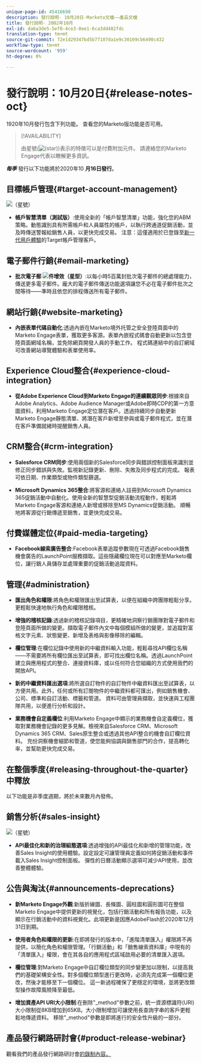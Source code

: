 ```yaml
---
unique-page-id: 45416698
description: 發行說明- 10月20日-Marketo文檔——產品文檔
title: 發行說明- 2002年10月
exl-id: da6a3de5-5ef0-4ce3-8ee1-6ca3dd482fdc
translation-type: tm+mt
source-git-commit: 72e1d29347bd5b77107da1e9c30169cb6490c432
workflow-type: tm+mt
source-wordcount: '959'
ht-degree: 0%

---
```


# 發行說明：10月20日{#release-notes-oct}

1920年10月發行包含下列功能。 查看您的Marketo版功能是否可用。

>[!AVAILABILITY]
>
>由星號(![(star)](assets/star-yellow.svg))表示的特徵可以是付費附加元件。 請連絡您的Marketo Engage代表以瞭解更多資訊。

**_每季_** 發行以下功能將於2020年10 **月16日發行**。

## 目標帳戶管理{#target-account-management}

![（星號）](assets/star-yellow.svg)

* **帳戶智慧清單（測試版）**:使用全新的「帳戶智慧清單」功能，強化您的ABM策略。動態識別具有所需帳戶和人員屬性的帳戶，以執行跨通道促銷活動，並及時傳送警報給銷售人員，以更快完成交易。 注意：這僅適用於已登錄至[新一代用戶體驗](https://nation.marketo.com/t5/Employee-Blogs/The-Next-Generation-Marketo-Engage-Experience/ba-p/304205)的Target帳戶管理客戶。

## 電子郵件行銷{#email-marketing}

* **批次電子郵 ![件增效（星型）](assets/star-yellow.svg)**:以每小時5百萬封批次電子郵件的總處理能力，傳送更多電子郵件。龐大的電子郵件傳送功能選項讓您不必在電子郵件批次之間等待——準時且依您的排程傳送所有電子郵件。

## 網站行銷{#website-marketing}

* **內嵌表單代碼自動化**:透過內嵌在Marketo境外托管之安全登陸頁面中的Marketo Engage表單，獲取更多客源。表單內嵌程式碼會自動更新以包含登陸頁面網域名稱，並免除網頁開發人員的手動工作。 程式碼連結中的自訂網域可改善網站導覽體驗和表單使用率。

## Experience Cloud整合{#experience-cloud-integration}

* **從Adobe Experience Cloud到Marketo Engage的連續觀眾同步**:根據來自Adobe Analytics、Adobe Audience Manager或Adobe即時CDP的第一方意圖資料，利用Marketo Engage定位潛在客戶。透過持續同步自動更新Marketo Engage靜態清單、將潛在客戶新增至參與或電子郵件程式，並在潛在客戶準備就緒時提醒銷售人員。

## CRM整合{#crm-integration}

* **Salesforce CRM同步**:使用兩個新的Salesforce同步與錯誤控制面板來識別並修正同步錯誤與失敗。監視新記錄更新、刪除、失敗及同步程式的完成。 報表可依日期、作業類型或物件類型篩選。

* **Microsoft Dynamics 365整合**:將客源和連絡人註冊到Microsoft Dynamics 365促銷活動中自動化。使用全新的智慧型促銷活動流程動作，輕鬆將Marketo Engage客源和連絡人新增或移除至MS Dynamics促銷活動。 順暢地將客源從行銷傳遞至銷售，並更快完成交易。

## 付費媒體定位{#paid-media-targeting}

* **Facebook線索廣告整合**:Facebook表單追蹤參數現在可透過Facebook銷售機會廣告的LaunchPoint服務擷取。這些隱藏欄位現在可以對應至Marketo欄位，讓行銷人員儲存並處理重要的促銷活動追蹤資料。

## 管理{#administration}

* **匯出角色和權限**:將角色和權限匯出至試算表，以便在組織中跨團隊輕鬆分享。更輕鬆快速地執行角色和權限稽核。

* **增強的稽核記錄**:透過新的稽核記錄項目，更精確地洞察行銷團隊對電子郵件和登陸頁面所做的變更。擷取電子郵件內文中每個模組所做的變更，並追蹤對富格文字元素、狀態變更、新增及表格與影像移除的編輯。

* **欄位管理**:在欄位記錄中使用新的中繼資料輸入功能，輕鬆尋找API欄位名稱——不需要將所有欄位匯出至試算表，即可找出欄位名稱。透過LaunchPoint建立與應用程式的整合、連接資料庫，或以任何符合您組織的方式使用我們的開放API。

* **新的中繼資料匯出選項**:將所選自訂物件的自訂物件中繼資料匯出至試算表，以方便共用。此外，任何或所有訂閱物件的中繼資料都可匯出，例如銷售機會、公司、標準和自訂活動、標籤和管道。 資料可由管理員擷取，並快速與工程團隊共用，以便進行分析和設計。

* **業務機會自定義欄位**:利用Marketo Engage中顯示的業務機會自定義欄位，獲取對業務機會記錄的更多見解。檢視來自Salesforce CRM、Microsoft Dynamics 365 CRM、Sales原生整合或透過其他API整合的機會自訂欄位資料。 充份洞察機會細節和管道，使您能夠協調與銷售部門的合作，提高轉化率，並幫助更快完成交易。

## 在整個季度{#releasing-throughout-the-quarter}中釋放

以下功能是非季度週期，將於未來數月內發佈。

## 銷售分析{#sales-insight}

![（星號）](assets/star-yellow.svg)

* **API最佳化和新的治理組態選項**:透過增強的API最佳化和新增的管理功能，改善Sales Insight的使用體驗。設定設定可讓管理員定義如何將促銷活動和事件載入Sales Insight控制面板。 彈性的日曆活動顯示選項可減少API使用，並改善整體體驗。

## 公告與淘汰{#announcements-deprecations}

* **新Marketo Engage外觀**:新版折線圖、長條圖、圓柱圖和圓形圖可在整個Marketo Engage中提供更新的視覺化，包括行銷活動和所有報告功能，以及顯示在行銷活動中的資料視覺化。此項更新是因應AdobeFlash於2020年12月31日到期。

* **使用者角色和權限的更新**:在即將發行的版本中，「進階清單匯入」權限將不再提供，以簡化角色和權限管理。「行銷活動」和「銷售線索資料庫」中現有的「清單匯入」權限，會在其各自的應用程式區域啟用必要的清單匯入選項。

* **欄位管理**:對Marketo Engage中自訂欄位類型的同步變更加以限制，以提高我們的基礎架構安全性。對多個欄位類型進行更改時，必須先完成第一個欄位更改，然後才能移至下一個欄位。 這一新過程確保了更穩定的環境，並將更改類型操作故障風險降至最低。

* **增加資產API URI大小限制**:在刪除&quot;_method&quot;參數之前，統一資源標識符(URI)大小限制從8KB增加到65KB。大小限制增加可讓使用長查詢字串的客戶更輕鬆地傳遞資料。 移除&quot;_method&quot;參數是即將進行的安全性升級的一部分。

## 產品發行網路研討會{#product-release-webinar}

觀看我們的產品發行網路研討會[的錄制內容。](https://engage.marketo.com/Oct_20_Release_OnDemand.html)
